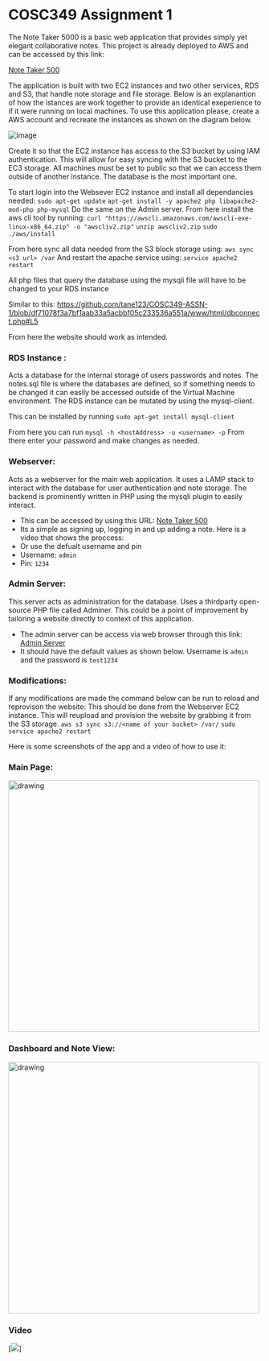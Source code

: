 
# COSC349 Assignment 1
The Note Taker 5000 is a basic web application that provides simply yet elegant collaborative notes. This project is already deployed to AWS and can be accessed by this link:

[Note Taker 500](http://3.26.26.212/index.html)

The application is built with two EC2 instances and two other services, RDS and S3, that handle note storage and file storage.
Below is an explanantion of how the istances are work together to provide an identical exeperience to if it were running on local machines.
To use this application please, create a AWS account and recreate the instances as shown on the diagram below.

![image](https://user-images.githubusercontent.com/19453292/136517903-66e9b4b8-f8bf-4970-b906-aa07645a4071.png)

Create it so that the EC2 instance has access to the S3 bucket by using IAM authentication. This will allow for easy syncing with the S3 bucket to the EC3 storage. All machines must be set to public so that we can access them outside of another instance. The database is the most important one.

To start login into the Websever EC2 instance and install all dependancies needed:
```sudo apt-get update```
```apt-get install -y apache2 php libapache2-mod-php php-mysql```
Do the same on the Admin server.
From here install the aws cli tool by running:
```curl "https://awscli.amazonaws.com/awscli-exe-linux-x86_64.zip" -o "awscliv2.zip"```
```unzip awscliv2.zip```
```sudo ./aws/install```

From here sync all data needed from the S3 block storage using:
```aws sync <s3 url> /var```
And restart the apache service using:
```service apache2 restart```

All php files that query the database using the mysqli file will have to be changed to your RDS instance

Similar to this:
https://github.com/tane123/COSC349-ASSN-1/blob/df71078f3a7bf1aab33a5acbbf05c233536a551a/www/html/dbconnect.php#L5

From here the website should work as intended.

### RDS Instance :  
Acts a database for the internal storage of users passwords and notes. The notes.sql file is where the databases are defined, so if something needs to be changed it can easily be accessed outside of the Virtual Machine environment.
The RDS instance can be mutated by using the mysql-client.

This can be installed by running
```sudo apt-get install mysql-client```

From here you can run 
```mysql -h <hostAddress> -u <username> -p```
From there enter your password and make changes as needed.
	
### Webserver: 
Acts as a webserver for the main web application. It uses a LAMP stack to interact with the database for user authentication and note storage. The backend is prominently written in PHP using the mysqli plugin to easily interact.

* This can be accessed by using this URL: [Note Taker 500](http://3.26.26.212/index.html)
* Its a simple as signing up, logging in and up adding a note. Here is a video that shows the proccess:
* Or use the defualt username and pin
* Username: ```admin```
* Pin: ```1234```
	

### Admin Server: 
This server acts as administration for the database. Uses a thirdparty open-source PHP file called Adminer. This could be a point of improvement by tailoring a website directly to context of this application.
* The admin server can be access via web browser through this link: [Admin Server](http://54.252.191.114/?server=db-cosc349-suppanut.chefvynnvuzl.ap-southeast-2.rds.amazonaws.com&username=admin&db=my_database)
* It should have the default values as shown below. Username is ```admin``` and the password is  ```test1234``` 


### Modifications:
If any modifications are made the command below can be run to reload and reprovison the website:
This should be done from the Webserver EC2 instance. This will reupload and provision the website by grabbing it from the S3 storage. 
```aws s3 sync s3://<name of your bucket> /var/```
```sudo service apache2 restart```

Here is some screenshots of the app and a video of how to use it:

### Main Page:
<img src="https://user-images.githubusercontent.com/19453292/132168235-e33ff70a-843c-4250-9c95-37eb8f0dc5e9.png" alt="drawing" width="500"/>

### Dashboard and Note View:
<img src="https://user-images.githubusercontent.com/19453292/132168333-335e52b9-6760-48d7-8e54-2695cec106ce.png" alt="drawing" width="500"/>

### Video
[![](https://youtu.be/hbHe_6ChSqo)]


